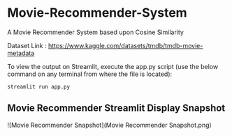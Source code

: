 # Movie-Recommender-System
A Movie Recommender System based upon Cosine Similarity


Dataset Link : https://www.kaggle.com/datasets/tmdb/tmdb-movie-metadata

To view the output on Streamlit, execute the app.py script (use the below command on any terminal from where the file is located):
```
streamlit run app.py
```

## Movie Recommender Streamlit Display Snapshot

![Movie Recommender Snapshot](Movie Recommender Snapshot.png)



